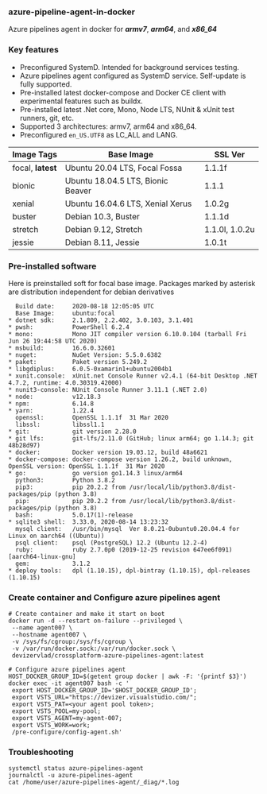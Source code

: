 ### azure-pipeline-agent-in-docker
Azure pipelines agent in docker for _**armv7**_, _**arm64**_, and _**x86_64**_

### Key features
- Preconfigured SystemD. Intended for background services testing. 
- Azure pipelines agent configured as SystemD service. Self-update is fully supported.
- Pre-installed latest docker-compose and Docker CE client with experimental features such as buildx.
- Pre-installed latest .Net core, Mono, Node LTS, NUnit & xUnit test runners, git, etc.
- Supported 3 architectures: armv7, arm64 and x86_64.
- Preconfigured `en_US.UTF8` as LC_ALL and LANG.

| Image Tags | Base Image | SSL Ver | 
|------------|------------|---------|
|focal, **latest**| Ubuntu 20.04 LTS, Focal Fossa|1.1.1f|
|bionic |Ubuntu 18.04.5 LTS, Bionic Beaver|1.1.1|
|xenial |Ubuntu 16.04.6 LTS, Xenial Xerus|1.0.2g|
|buster|Debian 10.3, Buster|1.1.1d|
|stretch|Debian 9.12, Stretch|1.1.0l, 1.0.2u|
|jessie|Debian 8.11, Jessie|1.0.1t|

### Pre-installed software

Here is preinstalled soft for focal base image. Packages marked by asterisk are distribution independent for debian derivatives 
```
  Build date:     2020-08-18 12:05:05 UTC
  Base Image:     ubuntu:focal
* dotnet sdk:     2.1.809, 2.2.402, 3.0.103, 3.1.401
* pwsh:           PowerShell 6.2.4
* mono:           Mono JIT compiler version 6.10.0.104 (tarball Fri Jun 26 19:44:58 UTC 2020)
* msbuild:        16.6.0.32601
* nuget:          NuGet Version: 5.5.0.6382
* paket:          Paket version 5.249.2
* libgdiplus:     6.0.5-0xamarin1+ubuntu2004b1
* xunit.console:  xUnit.net Console Runner v2.4.1 (64-bit Desktop .NET 4.7.2, runtime: 4.0.30319.42000)
* nunit3-console: NUnit Console Runner 3.11.1 (.NET 2.0)
* node:           v12.18.3
* npm:            6.14.8
* yarn:           1.22.4
  openssl:        OpenSSL 1.1.1f  31 Mar 2020
  libssl:         libssl1.1
* git:            git version 2.28.0
* git lfs:        git-lfs/2.11.0 (GitHub; linux arm64; go 1.14.3; git 48b28d97)
* docker:         Docker version 19.03.12, build 48a6621
* docker-compose: docker-compose version 1.26.2, build unknown, OpenSSL version: OpenSSL 1.1.1f  31 Mar 2020
* go:             go version go1.14.3 linux/arm64
  python3:        Python 3.8.2
  pip3:           pip 20.2.2 from /usr/local/lib/python3.8/dist-packages/pip (python 3.8)
  pip:            pip 20.2.2 from /usr/local/lib/python3.8/dist-packages/pip (python 3.8)
  bash:           5.0.17(1)-release
* sqlite3 shell:  3.33.0, 2020-08-14 13:23:32
  mysql client:   /usr/bin/mysql  Ver 8.0.21-0ubuntu0.20.04.4 for Linux on aarch64 ((Ubuntu))
  psql client:    psql (PostgreSQL) 12.2 (Ubuntu 12.2-4)
  ruby:           ruby 2.7.0p0 (2019-12-25 revision 647ee6f091) [aarch64-linux-gnu]
  gem:            3.1.2
* deploy tools:   dpl (1.10.15), dpl-bintray (1.10.15), dpl-releases (1.10.15)

```  
### Create container and Configure azure pipelines agent
```
# Create container and make it start on boot
docker run -d --restart on-failure --privileged \
 --name agent007 \
 --hostname agent007 \
 -v /sys/fs/cgroup:/sys/fs/cgroup \
 -v /var/run/docker.sock:/var/run/docker.sock \
 devizervlad/crossplatform-azure-pipelines-agent:latest

# Configure azure pipelines agent 
HOST_DOCKER_GROUP_ID=$(getent group docker | awk -F: '{printf $3}')
docker exec -it agent007 bash -c '
 export HOST_DOCKER_GROUP_ID='$HOST_DOCKER_GROUP_ID';
 export VSTS_URL="https://devizer.visualstudio.com/";
 export VSTS_PAT=<your agent pool token>;
 export VSTS_POOL=my-pool;
 export VSTS_AGENT=my-agent-007; 
 export VSTS_WORK=work;
 /pre-configure/config-agent.sh'
```

### Troubleshooting
```
systemctl status azure-pipelines-agent
journalctl -u azure-pipelines-agent
cat /home/user/azure-pipelines-agent/_diag/*.log
```

